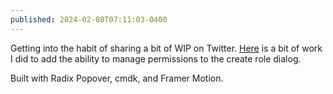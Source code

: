 ```yaml
---
published: 2024-02-08T07:11:03-0400
---
```


Getting into the habit of sharing a bit of WIP on Twitter. [Here](https://twitter.com/hybrid_alex/status/1754863417880363504) is a bit of work I did to add the ability to manage permissions to the create role dialog.

Built with Radix Popover, cmdk, and Framer Motion.
